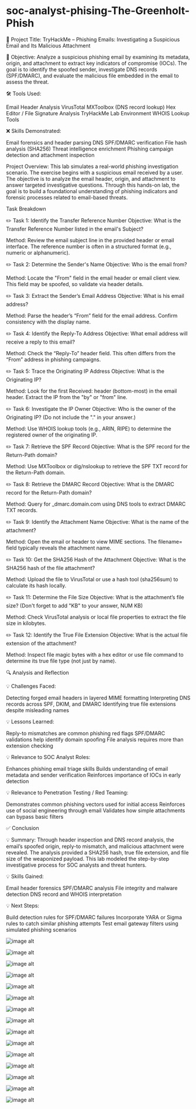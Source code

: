 # soc-analyst-phising-The-Greenholt-Phish

📝 Project Title:
TryHackMe – Phishing Emails: Investigating a Suspicious Email and Its Malicious Attachment

🎯 Objective:
Analyze a suspicious phishing email by examining its metadata, origin, and attachment to extract key indicators of compromise (IOCs). The goal is to identify the spoofed sender, investigate DNS records (SPF/DMARC), and evaluate the malicious file embedded in the email to assess the threat.

🛠️ Tools Used:

Email Header Analysis
VirusTotal
MXToolbox (DNS record lookup)
Hex Editor / File Signature Analysis
TryHackMe Lab Environment
WHOIS Lookup Tools

❌ Skills Demonstrated:

Email forensics and header parsing
DNS SPF/DMARC verification
File hash analysis (SHA256)
Threat intelligence enrichment
Phishing campaign detection and attachment inspection

Project Overview: 
This lab simulates a real-world phishing investigation scenario. The exercise begins with a suspicious email received by a user. The objective is to analyze the email header, origin, and attachment to answer targeted investigative questions. Through this hands-on lab, the goal is to build a foundational understanding of phishing indicators and forensic processes related to email-based threats.

Task Breakdown

✏️ Task 1: Identify the Transfer Reference Number
Objective: What is the Transfer Reference Number listed in the email's Subject?

Method: Review the email subject line in the provided header or email interface. The reference number is often in a structured format (e.g., numeric or alphanumeric).

✏️ Task 2: Determine the Sender's Name
Objective: Who is the email from?

Method: Locate the "From" field in the email header or email client view. This field may be spoofed, so validate via header details.

✏️ Task 3: Extract the Sender’s Email Address
Objective: What is his email address?

Method: Parse the header’s “From” field for the email address. Confirm consistency with the display name.

✏️ Task 4: Identify the Reply-To Address
Objective: What email address will receive a reply to this email?

Method: Check the “Reply-To” header field. This often differs from the “From” address in phishing campaigns.

✏️ Task 5: Trace the Originating IP Address
Objective: What is the Originating IP?

Method: Look for the first Received: header (bottom-most) in the email header. Extract the IP from the "by" or "from" line.

✏️ Task 6: Investigate the IP Owner
Objective: Who is the owner of the Originating IP? (Do not include the "." in your answer.)

Method: Use WHOIS lookup tools (e.g., ARIN, RIPE) to determine the registered owner of the originating IP.

✏️ Task 7: Retrieve the SPF Record
Objective: What is the SPF record for the Return-Path domain?

Method: Use MXToolbox or dig/nslookup to retrieve the SPF TXT record for the Return-Path domain.

✏️ Task 8: Retrieve the DMARC Record
Objective: What is the DMARC record for the Return-Path domain?

Method: Query for _dmarc.domain.com using DNS tools to extract DMARC TXT records.

✏️ Task 9: Identify the Attachment Name
Objective: What is the name of the attachment?

Method: Open the email or header to view MIME sections. The filename= field typically reveals the attachment name.

✏️ Task 10: Get the SHA256 Hash of the Attachment
Objective: What is the SHA256 hash of the file attachment?

Method: Upload the file to VirusTotal or use a hash tool (sha256sum) to calculate its hash locally.

✏️ Task 11: Determine the File Size
Objective: What is the attachment’s file size? (Don't forget to add "KB" to your answer, NUM KB)

Method: Check VirusTotal analysis or local file properties to extract the file size in kilobytes.

✏️ Task 12: Identify the True File Extension
Objective: What is the actual file extension of the attachment?

Method: Inspect file magic bytes with a hex editor or use file command to determine its true file type (not just by name).

🔍 Analysis and Reflection

💡 Challenges Faced:

Detecting forged email headers in layered MIME formatting
Interpreting DNS records across SPF, DKIM, and DMARC
Identifying true file extensions despite misleading names

💡 Lessons Learned:

Reply-to mismatches are common phishing red flags
SPF/DMARC validations help identify domain spoofing
File analysis requires more than extension checking

💡 Relevance to SOC Analyst Roles:

Enhances phishing email triage skills
Builds understanding of email metadata and sender verification
Reinforces importance of IOCs in early detection

💡 Relevance to Penetration Testing / Red Teaming:

Demonstrates common phishing vectors used for initial access
Reinforces use of social engineering through email
Validates how simple attachments can bypass basic filters

✅ Conclusion

💡 Summary: Through header inspection and DNS record analysis, the email’s spoofed origin, reply-to mismatch, and malicious attachment were revealed. The analysis provided a SHA256 hash, true file extension, and file size of the weaponized payload. This lab modeled the step-by-step investigative process for SOC analysts and threat hunters.

💡 Skills Gained:

Email header forensics
SPF/DMARC analysis
File integrity and malware detection
DNS record and WHOIS interpretation

💡 Next Steps:

Build detection rules for SPF/DMARC failures
Incorporate YARA or Sigma rules to catch similar phishing attempts
Test email gateway filters using simulated phishing scenarios

![image alt](https://github.com/andre5Jr/soc-analyst-phising-The-Greenholt-Phish/blob/27c2a666742dc5b0caa6d1cca0dd5ecfbd1174ba/1-1.png)   

![image alt](https://github.com/andre5Jr/soc-analyst-phising-The-Greenholt-Phish/blob/27c2a666742dc5b0caa6d1cca0dd5ecfbd1174ba/2-1.png)   

![image alt](https://github.com/andre5Jr/soc-analyst-phising-The-Greenholt-Phish/blob/27c2a666742dc5b0caa6d1cca0dd5ecfbd1174ba/3-1.png)   

![image alt](https://github.com/andre5Jr/soc-analyst-phising-The-Greenholt-Phish/blob/27c2a666742dc5b0caa6d1cca0dd5ecfbd1174ba/4-1.png)   

![image alt](https://github.com/andre5Jr/soc-analyst-phising-The-Greenholt-Phish/blob/27c2a666742dc5b0caa6d1cca0dd5ecfbd1174ba/5-1.png)   

![image alt](https://github.com/andre5Jr/soc-analyst-phising-The-Greenholt-Phish/blob/27c2a666742dc5b0caa6d1cca0dd5ecfbd1174ba/6-1.png)   

![image alt](https://github.com/andre5Jr/soc-analyst-phising-The-Greenholt-Phish/blob/27c2a666742dc5b0caa6d1cca0dd5ecfbd1174ba/7-1.png)   

![image alt](https://github.com/andre5Jr/soc-analyst-phising-The-Greenholt-Phish/blob/27c2a666742dc5b0caa6d1cca0dd5ecfbd1174ba/7-2.png)   

![image alt](https://github.com/andre5Jr/soc-analyst-phising-The-Greenholt-Phish/blob/27c2a666742dc5b0caa6d1cca0dd5ecfbd1174ba/8-1.png)   

![image alt](https://github.com/andre5Jr/soc-analyst-phising-The-Greenholt-Phish/blob/27c2a666742dc5b0caa6d1cca0dd5ecfbd1174ba/8-2.png)   

![image alt](https://github.com/andre5Jr/soc-analyst-phising-The-Greenholt-Phish/blob/27c2a666742dc5b0caa6d1cca0dd5ecfbd1174ba/9-1.png)   

![image alt](https://github.com/andre5Jr/soc-analyst-phising-The-Greenholt-Phish/blob/27c2a666742dc5b0caa6d1cca0dd5ecfbd1174ba/10-1.png)   

![image alt](https://github.com/andre5Jr/soc-analyst-phising-The-Greenholt-Phish/blob/27c2a666742dc5b0caa6d1cca0dd5ecfbd1174ba/11-1.png)   

![image alt](https://github.com/andre5Jr/soc-analyst-phising-The-Greenholt-Phish/blob/27c2a666742dc5b0caa6d1cca0dd5ecfbd1174ba/11-2.png)   

![image alt](https://github.com/andre5Jr/soc-analyst-phising-The-Greenholt-Phish/blob/27c2a666742dc5b0caa6d1cca0dd5ecfbd1174ba/12-1.png)  


